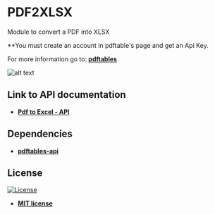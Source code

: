 # PDF2XLSX
Module to convert a PDF into XLSX

**You must create an account in pdftable's page and get an Api Key.

For more information go to: <strong><a href="https://pdftables.com/">pdftables</a></strong>

![alt text](https://raw.githubusercontent.com/rocketbot-cl/PDF2XLSX/master/example/pdf.png)


<h2>Link to API documentation</h2>
<p>
  <ul>
    <li>
      <strong>
        <a href="https://pdftables.com/pdf-to-excel-api">
          Pdf to Excel - API
        </a>
      </strong>
    </li>
  </ul> 
</p>

<h2>Dependencies</h2>

<ul>
  <li>
    <strong>
      <a href="https://github.com/pdftables/python-pdftables-api">pdftables-api</a>
    </strong> 
  </li>  
</ul>  

<h2>License</h2>

<p><a href="http://badges.mit-license.org" rel="nofollow"><img src="https://camo.githubusercontent.com/107590fac8cbd65071396bb4d04040f76cde5bde/687474703a2f2f696d672e736869656c64732e696f2f3a6c6963656e73652d6d69742d626c75652e7376673f7374796c653d666c61742d737175617265" alt="License" data-canonical-src="http://img.shields.io/:license-mit-blue.svg?style=flat-square" style="max-width:100%;"></a></p>

<ul>
  <li><strong><a href="http://opensource.org/licenses/mit-license.php" rel="nofollow">MIT license</a></strong></li>
</ul>  
